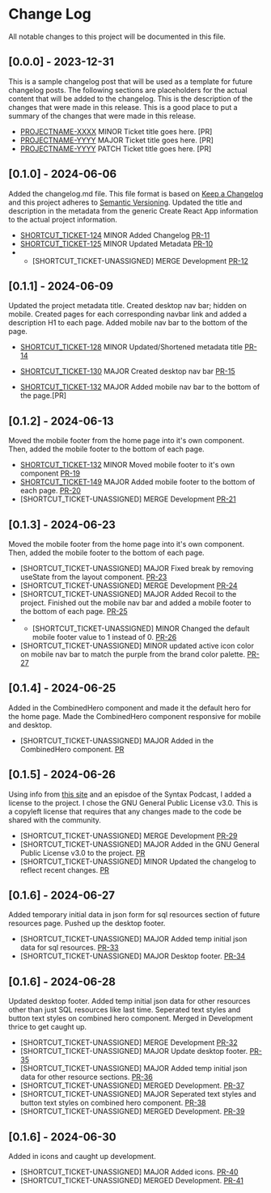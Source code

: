 # Change Log

All notable changes to this project will be documented in this file.

## [0.0.0] - 2023-12-31

This is a sample changelog post that will be used as a template for future changelog posts. The following sections are placeholders for the actual content that will be added to the changelog. This is the description of the changes that were made in this release. This is a good place to put a summary of the changes that were made in this release.

- [PROJECTNAME-XXXX](asana.com) MINOR Ticket title goes here. [PR]
- [PROJECTNAME-YYYY](asana.com) MAJOR Ticket title goes here. [PR]
- [PROJECTNAME-YYYY](asana.com) PATCH Ticket title goes here. [PR]

## [0.1.0] - 2024-06-06

Added the changelog.md file. This file format is based on [Keep a Changelog](https://keepachangelog.com/en/1.1.0/) and this project adheres to [Semantic Versioning](https://semver.org/). Updated the title and description in the metadata from the generic Create React App information to the actual project information.

- [SHORTCUT_TICKET-124](https://app.shortcut.com/personal-growth/story/124/added-changelog) MINOR Added Changelog [PR-11](https://github.com/KirstenDarling/kirsten-darling-profile/pull/11)
- [SHORTCUT_TICKET-125](https://app.shortcut.com/personal-growth/story/125/update-metadata) MINOR Updated Metadata [PR-10](https://github.com/KirstenDarling/kirsten-darling-profile/pull/10)
- - [SHORTCUT_TICKET-UNASSIGNED] MERGE Development [PR-12](https://github.com/KirstenDarling/kirsten-darling-profile/pull/12)

## [0.1.1] - 2024-06-09

Updated the project metadata title. Created desktop nav bar; hidden on mobile. Created pages for each corresponding navbar link and added a description H1 to each page. Added mobile nav bar to the bottom of the page.

- [SHORTCUT_TICKET-128](https://app.shortcut.com/personal-growth/story/128/update-shorten-metadata-title) MINOR Updated/Shortened metadata title [PR-14](https://github.com/KirstenDarling/kirsten-darling-profile/pull/14)
- [SHORTCUT_TICKET-130](https://app.shortcut.com/personal-growth/story/130/create-desktop-nav-bar) MAJOR Created desktop nav bar [PR-15](https://github.com/KirstenDarling/kirsten-darling-profile/pull/15)

- [SHORTCUT_TICKET-132](https://app.shortcut.com/personal-growth/story/132/add-mobile-nav-bar) MAJOR Added mobile nav bar to the bottom of the page.[PR]

## [0.1.2] - 2024-06-13

Moved the mobile footer from the home page into it's own component. Then, added the mobile footer to the bottom of each page.

- [SHORTCUT_TICKET-132](https://app.shortcut.com/personal-growth/story/132/moved-mobile-footer-to-it-s-own-component) MINOR Moved mobile footer to it's own component [PR-19](https://github.com/KirstenDarling/kirsten-darling-profile/pull/19)
- [SHORTCUT_TICKET-149](https://app.shortcut.com/personal-growth/story/149/added-mobile-footer-to-each-page) MAJOR Added mobile footer to the bottom of each page. [PR-20](https://github.com/KirstenDarling/kirsten-darling-profile/pull/20)
- [SHORTCUT_TICKET-UNASSIGNED] MERGE Development [PR-21](https://github.com/KirstenDarling/kirsten-darling-profile/pull/21)

## [0.1.3] - 2024-06-23

Moved the mobile footer from the home page into it's own component. Then, added the mobile footer to the bottom of each page.

- [SHORTCUT_TICKET-UNASSIGNED] MAJOR Fixed break by removing useState from the layout component. [PR-23](https://github.com/KirstenDarling/kirsten-darling-profile/pull/23)
- [SHORTCUT_TICKET-UNASSIGNED] MERGE Development [PR-24](https://github.com/KirstenDarling/kirsten-darling-profile/pull/24)
- [SHORTCUT_TICKET-UNASSIGNED] MAJOR Added Recoil to the project. Finished out the mobile nav bar and added a mobile footer to the bottom of each page. [PR-25](https://github.com/KirstenDarling/kirsten-darling-profile/pull/25)
- - [SHORTCUT_TICKET-UNASSIGNED] MINOR Changed the default mobile footer value to 1 instead of 0. [PR-26](https://github.com/KirstenDarling/kirsten-darling-profile/pull/26)
- [SHORTCUT_TICKET-UNASSIGNED] MINOR updated active icon color on mobile nav bar to match the purple from the brand color palette. [PR-27](https://github.com/KirstenDarling/kirsten-darling-profile/pull/27)

## [0.1.4] - 2024-06-25

Added in the CombinedHero component and made it the default hero for the home page. Made the CombinedHero component responsive for mobile and desktop.

- [SHORTCUT_TICKET-UNASSIGNED] MAJOR Added in the CombinedHero component. [PR](https://github.com/KirstenDarling/kirsten-darling-profile/pull/28)

## [0.1.5] - 2024-06-26

Using info from [this site](https://choosealicense.com/licenses/) and an episdoe of the Syntax Podcast, I added a license to the project. I chose the GNU General Public License v3.0. This is a copyleft license that requires that any changes made to the code be shared with the community.

- [SHORTCUT_TICKET-UNASSIGNED] MERGE Development [PR-29](https://github.com/KirstenDarling/kirsten-darling-profile/pull/29)
- [SHORTCUT_TICKET-UNASSIGNED] MAJOR Added in the GNU General Public License v3.0 to the project. [PR](https://github.com/KirstenDarling/kirsten-darling-profile/pull/30)
- [SHORTCUT_TICKET-UNASSIGNED] MINOR Updated the changelog to reflect recent changes. [PR](https://github.com/KirstenDarling/kirsten-darling-profile/pull/31)

## [0.1.6] - 2024-06-27

Added temporary initial data in json form for sql resources section of future resources page. Pushed up the desktop footer.

- [SHORTCUT_TICKET-UNASSIGNED] MAJOR Added temp initial json data for sql resources. [PR-33](https://github.com/KirstenDarling/kirsten-darling-profile/pull/33)
- [SHORTCUT_TICKET-UNASSIGNED] MAJOR Desktop footer. [PR-34](https://github.com/KirstenDarling/kirsten-darling-profile/pull/34)

## [0.1.6] - 2024-06-28

Updated desktop footer. Added temp initial json data for other resources other than just SQL resources like last time. Seperated text styles and button text styles on combined hero component. Merged in Development thrice to get caught up.

- [SHORTCUT_TICKET-UNASSIGNED] MERGE Development [PR-32](https://github.com/KirstenDarling/kirsten-darling-profile/pull/32)
- [SHORTCUT_TICKET-UNASSIGNED] MAJOR Update desktop footer. [PR-35](https://github.com/KirstenDarling/kirsten-darling-profile/pull/35)
- [SHORTCUT_TICKET-UNASSIGNED] MAJOR Added temp initial json data for other resource sections. [PR-36](https://github.com/KirstenDarling/kirsten-darling-profile/pull/36)
- [SHORTCUT_TICKET-UNASSIGNED] MERGED Development. [PR-37](https://github.com/KirstenDarling/kirsten-darling-profile/pull/37)
- [SHORTCUT_TICKET-UNASSIGNED] MAJOR Seperated text styles and button text styles on combined hero component. [PR-38](https://github.com/KirstenDarling/kirsten-darling-profile/pull/38)
- [SHORTCUT_TICKET-UNASSIGNED] MERGED Development. [PR-39](https://github.com/KirstenDarling/kirsten-darling-profile/pull/39)

## [0.1.6] - 2024-06-30

Added in icons and caught up development.

- [SHORTCUT_TICKET-UNASSIGNED] MAJOR Added icons. [PR-40](https://github.com/KirstenDarling/kirsten-darling-profile/pull/40)
- [SHORTCUT_TICKET-UNASSIGNED] MERGED Development. [PR-41](https://github.com/KirstenDarling/kirsten-darling-profile/pull/41)
